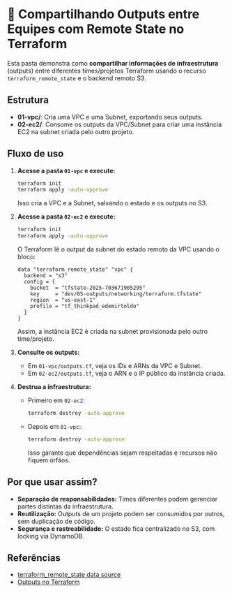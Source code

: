 # 🔗 Compartilhando Outputs entre Equipes com Remote State no Terraform

Esta pasta demonstra como **compartilhar informações de infraestrutura** (outputs) entre diferentes times/projetos Terraform usando o recurso `terraform_remote_state` e o backend remoto S3.

## Estrutura

- **01-vpc/**: Cria uma VPC e uma Subnet, exportando seus outputs.
- **02-ec2/**: Consome os outputs da VPC/Subnet para criar uma instância EC2 na subnet criada pelo outro projeto.

## Fluxo de uso

1. **Acesse a pasta `01-vpc` e execute:**

   ```sh
   terraform init
   terraform apply -auto-approve
   ```

   Isso cria a VPC e a Subnet, salvando o estado e os outputs no S3.

2. **Acesse a pasta `02-ec2` e execute:**

   ```sh
   terraform init
   terraform apply -auto-approve
   ```

   O Terraform lê o output da subnet do estado remoto da VPC usando o bloco:

   ```hcl
   data "terraform_remote_state" "vpc" {
     backend = "s3"
     config = {
       bucket  = "tfstate-2025-703671905295"
       key     = "dev/05-outputs/networking/terraform.tfstate"
       region  = "us-east-1"
       profile = "tf_thinkpad_edemirtoldo"
     }
   }
   ```

   Assim, a instância EC2 é criada na subnet provisionada pelo outro time/projeto.

3. **Consulte os outputs:**

   - Em `01-vpc/outputs.tf`, veja os IDs e ARNs da VPC e Subnet.
   - Em `02-ec2/outputs.tf`, veja o ARN e o IP público da instância criada.

4. **Destrua a infraestrutura:**

   - Primeiro em `02-ec2`:
     ```sh
     terraform destroy -auto-approve
     ```
   - Depois em `01-vpc`:

     ```sh
     terraform destroy -auto-approve
     ```

     Isso garante que dependências sejam respeitadas e recursos não fiquem órfãos.

## Por que usar assim?

- **Separação de responsabilidades:** Times diferentes podem gerenciar partes distintas da infraestrutura.
- **Reutilização:** Outputs de um projeto podem ser consumidos por outros, sem duplicação de código.
- **Segurança e rastreabilidade:** O estado fica centralizado no S3, com locking via DynamoDB.

## Referências

- [terraform_remote_state data source](https://developer.hashicorp.com/terraform/language/state/remote-state-data)
- [Outputs no Terraform](https://developer.hashicorp.com/terraform/language/values/outputs)
